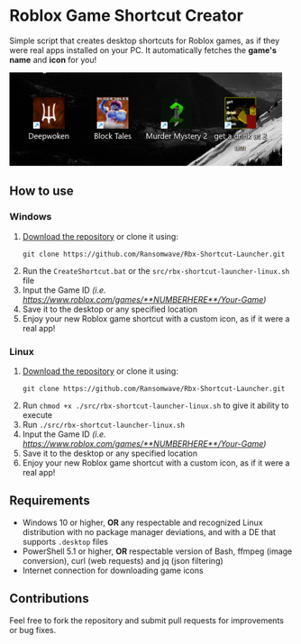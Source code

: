 # Roblox Game Shortcut Creator

Simple script that creates desktop shortcuts for Roblox games, as if they were real apps installed on your PC. It automatically fetches the **game's name** and **icon** for you!

![Screenshot 1](./assets/screenshot1.png)

## How to use

### Windows

1. [Download the repository](https://github.com/Ransomwave/Rbx-Shortcut-Launcher/archive/refs/heads/main.zip) or clone it using:
   ```
   git clone https://github.com/Ransomwave/Rbx-Shortcut-Launcher.git
   ```
2. Run the `CreateShortcut.bat` or the `src/rbx-shortcut-launcher-linux.sh` file
3. Input the Game ID _(i.e. https://www.roblox.com/games/**NUMBERHERE**/Your-Game)_
4. Save it to the desktop or any specified location
5. Enjoy your new Roblox game shortcut with a custom icon, as if it were a real app!

### Linux

1. [Download the repository](https://github.com/Ransomwave/Rbx-Shortcut-Launcher/archive/refs/heads/main.zip) or clone it using:
   ```
   git clone https://github.com/Ransomwave/Rbx-Shortcut-Launcher.git
   ```
2. Run `chmod +x ./src/rbx-shortcut-launcher-linux.sh` to give it ability to execute
3. Run `./src/rbx-shortcut-launcher-linux.sh`
4. Input the Game ID _(i.e. https://www.roblox.com/games/**NUMBERHERE**/Your-Game)_
5. Save it to the desktop or any specified location
6. Enjoy your new Roblox game shortcut with a custom icon, as if it were a real app!

## Requirements

- Windows 10 or higher, **OR** any respectable and recognized Linux distribution with no package manager deviations, and with a DE that supports `.desktop` files
- PowerShell 5.1 or higher, **OR** respectable version of Bash, ffmpeg (image conversion), curl (web requests) and jq (json filtering)
- Internet connection for downloading game icons

## Contributions

Feel free to fork the repository and submit pull requests for improvements or bug fixes.

